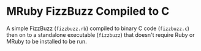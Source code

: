 # MRuby FizzBuzz Compiled to C

A simple FizzBuzz (`fizzbuzz.rb`) compiled to binary C code (`fizzbuzz.c`) then on to a standalone executable (`fizzbuzz`) that doesn't require Ruby or MRuby to be installed to be run.
